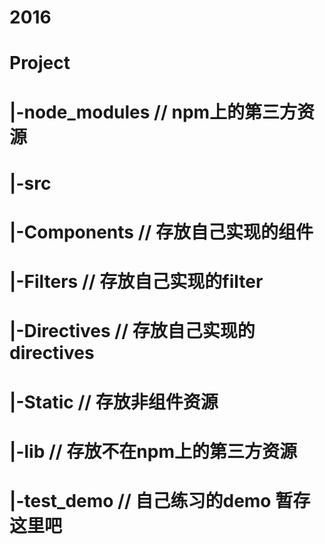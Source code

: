 # 2016 
# Project
#     |-node_modules      // npm上的第三方资源
#     |-src
#         |-Components    // 存放自己实现的组件
#         |-Filters       // 存放自己实现的filter
#         |-Directives    // 存放自己实现的directives
#         |-Static        // 存放非组件资源
#         |-lib           // 存放不在npm上的第三方资源
#         |-test_demo     // 自己练习的demo 暂存这里吧
